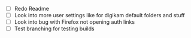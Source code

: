 - [ ] Redo Readme
- [ ] Look into more user settings like for digikam default folders and stuff
- [ ] Look into bug with Firefox not opening auth links
- [ ] Test branching for testing builds